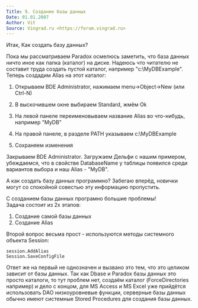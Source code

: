 ```yaml
---
Title: 9. Создание базы данных
Date: 01.01.2007
Author: Vit
Source: Vingrad.ru <https://forum.vingrad.ru>
---
```



Итак, Как создать базу данных?

Пока мы рассматриваем Paradox осмелюсь заметить, что база данных ничто
иное как папка (каталог) на диске. Надеюсь что читателю не составит
труда создать пустой каталог, например "c:\\MyDBExample". Теперь
создадим Alias на этот каталог:

1. Открываем BDE Administrator, нажимаем menu-\>Object-\>New (или Ctrl-N)

2. В выскочившем окне выбираем Standard, жмём Ok

3. На левой панеле переименовываем название Alias во что-нибудь, например "MyDB"

4. На правой панеле, в разделе PATH указываем c:\\MyDBExample

5. Сохраняем изменения

Закрываем BDE Administrator. Загружаем Дельфи с нашим примером,
убеждаемся, что в свойстве DatabaseName у таблицы появился среди
вариантов выбора и наш Alias - "MyDB".

А как создать базу данных программно? Забегаю вперёд, новички могут со
спокойной совестью эту информацию пропустить.

С созданием базы данных програмно большие проблемы!  
Задача состоит из 2х этапов:

1. Создание самой базы данных
2. Создание Alias

Второй вопрос весьма прост - используются методы системного объекта Session:

    session.AddAlias
    Session.SaveConfigFile

Ответ же на первый не однозначен и вызвано это тем, что это целиком
зависит от базы данных. Так как Dbase и Paradox базы данных это просто
каталоги, то тут проблем нет, создаём каталог (ForceDirectories
например) и дело с концом, для MS Access и MS Excel уже прийдётся
использовать DAO низкоуровневые функции, серверные базы данных обычно
имеют системные Stored Procedures для создания базы данных.
